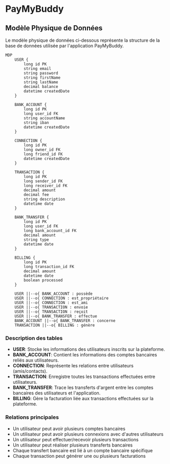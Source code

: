# PayMyBuddy
## Modèle Physique de Données

Le modèle physique de données ci-dessous représente la structure de la base de données utilisée par l'application PayMyBuddy.

```mermaid
MDP
    USER {
        long id PK
        string email
        string password
        string firstName
        string lastName
        decimal balance
        datetime createdDate
    }
    
    BANK_ACCOUNT {
        long id PK
        long user_id FK
        string accountName
        string iban
        datetime createdDate
    }
    
    CONNECTION {
        long id PK
        long owner_id FK
        long friend_id FK
        datetime createdDate
    }
    
    TRANSACTION {
        long id PK
        long sender_id FK
        long receiver_id FK
        decimal amount
        decimal fee
        string description
        datetime date
    }
    
    BANK_TRANSFER {
        long id PK
        long user_id FK
        long bank_account_id FK
        decimal amount
        string type
        datetime date
    }
    
    BILLING {
        long id PK
        long transaction_id FK
        decimal amount
        datetime date
        boolean processed
    }
    
    USER ||--o{ BANK_ACCOUNT : possède
    USER ||--o{ CONNECTION : est_propriétaire
    USER ||--o{ CONNECTION : est_ami
    USER ||--o{ TRANSACTION : envoie
    USER ||--o{ TRANSACTION : reçoit
    USER ||--o{ BANK_TRANSFER : effectue
    BANK_ACCOUNT ||--o{ BANK_TRANSFER : concerne
    TRANSACTION ||--o{ BILLING : génère
```

### Description des tables

- **USER**: Stocke les informations des utilisateurs inscrits sur la plateforme.
- **BANK_ACCOUNT**: Contient les informations des comptes bancaires reliés aux utilisateurs.
- **CONNECTION**: Représente les relations entre utilisateurs (amis/contacts).
- **TRANSACTION**: Enregistre toutes les transactions effectuées entre utilisateurs.
- **BANK_TRANSFER**: Trace les transferts d'argent entre les comptes bancaires des utilisateurs et l'application.
- **BILLING**: Gère la facturation liée aux transactions effectuées sur la plateforme.

### Relations principales

- Un utilisateur peut avoir plusieurs comptes bancaires
- Un utilisateur peut avoir plusieurs connexions avec d'autres utilisateurs
- Un utilisateur peut effectuer/recevoir plusieurs transactions
- Un utilisateur peut réaliser plusieurs transferts bancaires
- Chaque transfert bancaire est lié à un compte bancaire spécifique
- Chaque transaction peut générer une ou plusieurs facturations
